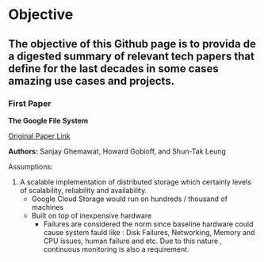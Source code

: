 # Objective
## The objective of this Github page is to provida de a digested summary of relevant tech papers that define for the last decades in some cases amazing use cases and projects.


### First Paper

**The Google File System**

[Original Paper Link](https://static.googleusercontent.com/media/research.google.com/en//archive/gfs-sosp2003.pdf)

**Authors:** Sanjay Ghemawat, Howard Gobioff, and Shun-Tak Leung

Assumptions:

1. A scalable implementation of distributed storage which certainly levels of scalability, reliability and availability.
   * Google Cloud Storage would run on hundreds / thousand of machines
   * Built on top of inexpensive hardware
     * Failures are considered the norm since baseline hardware could cause system fauld like : Disk Failures, Networking, Memory and CPU issues, human failure and etc. Due to this nature , continuous monitoring is also a requirement.


